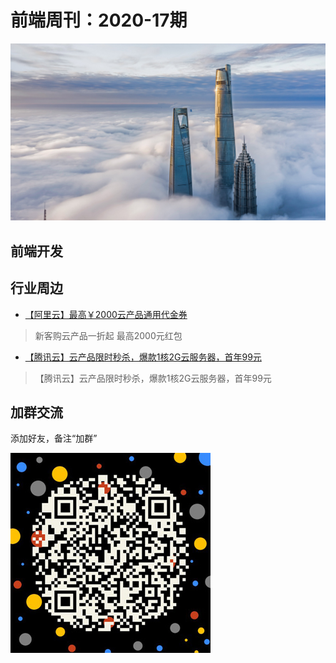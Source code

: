 # 前端周刊：2020-17期

[![](/img/bing/20200903.png?imageMogr2/thumbnail/960x)](https://cn.bing.com/search?q=陆家嘴金融贸易区)

## 前端开发

## 行业周边

- [【阿里云】最高￥2000云产品通用代金券](https://www.aliyun.com/minisite/goods?userCode=y31qmczl)

> 新客购云产品一折起 最高2000元红包

- [【腾讯云】云产品限时秒杀，爆款1核2G云服务器，首年99元](https://url.cn/abdjJNhu)

> 【腾讯云】云产品限时秒杀，爆款1核2G云服务器，首年99元

## 加群交流

添加好友，备注“加群”

![refned_x](../img/a/refined-x.jpg)
